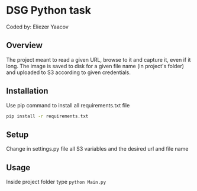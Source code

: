 # DSG Python task

Coded by: Eliezer Yaacov

## Overview
The project meant to read a given URL, browse to it and capture it, even if it long.
The image is saved to disk for a given file name (in project's folder) and uploaded to S3 according to given credentials.

## Installation
Use pip command to install all requirements.txt file

```bash
pip install -r requirements.txt
```
## Setup
Change in settings.py file all S3 variables and the desired url and file name

## Usage
Inside project folder type
```python Main.py```